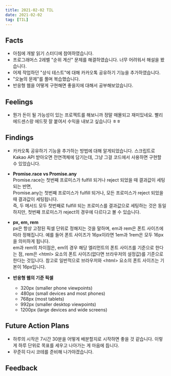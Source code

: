 ```yaml
---
title: 2021-02-02 TIL
date: 2021-02-02
tag: [TIL]
---
```


## Facts

- 아침에 개발 읽기 스터디에 참여하였습니다.
- 프로그래머스 2레벨 "순위 계산" 문제를 해결하였습니다. 너무 어려워서 해설을 봤습니다.
- 어제 작업하던 "상식 테스트"에 대해 카카오톡 공유하기 기능을 추가하였습니다.
- "오늘의 문제"를 풀며 복습했습니다.
- 반응형 웹을 어떻게 구현해면 좋을지에 대해서 공부해보았습니다.

## Feelings

- 뭔가 돈이 될 가능성이 있는 프로젝트를 해보니까 정말 매몰되고 재미있네요. 빨리 에드센스랑 에드핏 잘 붙여서 수익을 내보고 싶습니다 ㅎㅎ

## Findings

- 카카오톡 공유하기 기능을 추가하는 방법에 대해 알게되었습니다. 스크립트로 Kakao API 받아오면 전연객체에 담기는데, 그냥 그걸 코드에서 사용하면 구현할 수 있었습니다.

- **Promise.race vs Promise.any**  
  Promise.race는 첫번째 프로미스가 fulfill 되거나 reject 되었을 때 결과값이 세팅되는 반면,  
  Promise.any는 첫번째 프로미스가 fulfill 되거나, 모든 프로미스가 reject 되었을 때 결과값이 세팅됩니다.  
  즉, 두 메서드 모두 첫번째로 fulfill 되는 프로미스를 결과값으로 세팅하는 것은 동일하지만, 첫번째 프로미스가 reject의 경우에 다르다고 볼 수 있습니다.

- **px, em, rem**  
  px은 항상 고정된 픽셀 단위로 정해지는 것을 말하며, em과 rem은 폰트 사이즈에 따라 정해집니다. 예를 들어 폰트 사이즈가 16px이라면 1em과 1rem은 모두 16px을 의미하게 됩니다.  
  em과 rem의 차이점은, em의 경우 해당 엘리먼트의 폰트 사이즈를 기준으로 한다는 점, rem은 \<html\> 요소의 폰트 사이즈(없다면 브라우저의 설정값)를 기준으로 한다는 것입니다. 참고로 일반적으로 브라우저와 \<html\> 요소의 폰트 사이즈는 기본이 16px입니다.

- **반응형 웹의 기준 픽셀**  
  - 320px (smaller phone viewpoints)
  - 480px (small devices and most phones)
  - 768px (most tablets)
  - 992px (smaller desktop viewpoints)
  - 1200px (large devices and wide screens)

## Future Action Plans

- 하루의 시작은 7시간 30분을 어떻게 배분할지로 시작하면 좋을 것 같습니다. 이렇게 하루 단위로 목표를 세우고 나아가는 게 마음에 듭니다.
- 꾸준히 다시 코테를 준비해 나가야겠습니다.

## Feedback
